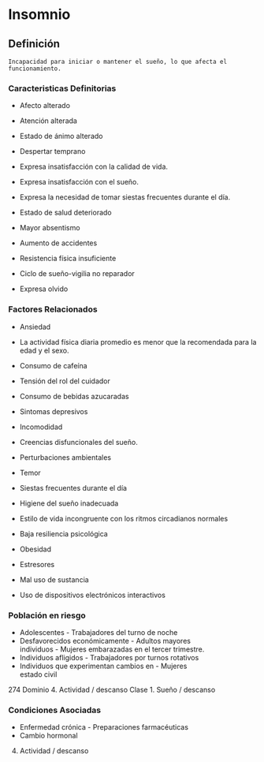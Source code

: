 # Insomnio
## Definición
	Incapacidad para iniciar o mantener el sueño, lo que afecta el funcionamiento.

### Caracteristicas Definitorias
- Afecto alterado   
- Atención alterada   
- Estado de ánimo alterado   
- Despertar temprano   
- Expresa insatisfacción con la 
calidad de vida.   
- Expresa insatisfacción con el 
sueño.   
 
 
 
 
- Expresa la necesidad de tomar 
siestas frecuentes durante el 
día.  
- Estado de salud deteriorado   
- Mayor absentismo   
- Aumento de accidentes   
- Resistencia física insuficiente   
- Ciclo de sueño-vigilia no reparador  
 
- Expresa olvido

### Factores Relacionados
- Ansiedad   
- La actividad física diaria 
promedio es menor que la 
recomendada para la edad y 
el sexo.   
- Consumo de cafeína   
- Tensión del rol del cuidador   
- Consumo de bebidas azucaradas   
- Sintomas depresivos   
- Incomodidad   
- Creencias disfuncionales del 
sueño.   
- Perturbaciones ambientales   
 
 
- Temor   
- Siestas frecuentes durante el día   
- Higiene del sueño inadecuada   
- Estilo de vida incongruente con 
los ritmos circadianos normales   
- Baja resiliencia psicológica   
- Obesidad   
- Estresores   
- Mal uso de sustancia   
- Uso de dispositivos 
electrónicos interactivos

### Población en riesgo
- Adolescentes  - Trabajadores del turno de noche  
- Desfavorecidos económicamente  - Adultos mayores  
 individuos  - Mujeres embarazadas en el tercer 
trimestre.  
- Individuos afligidos  - Trabajadores por turnos rotativos  
- Individuos que experimentan 
cambios en  - Mujeres  
 estado civil    
 
 
 
274 
Dominio 4. Actividad / descanso  Clase 1. Sueño / descanso

### Condiciones Asociadas
- Enfermedad crónica  - Preparaciones farmacéuticas   
- Cambio hormonal   
 
 
 
 
 
 
 
 
 
 
4. Actividad / descanso

